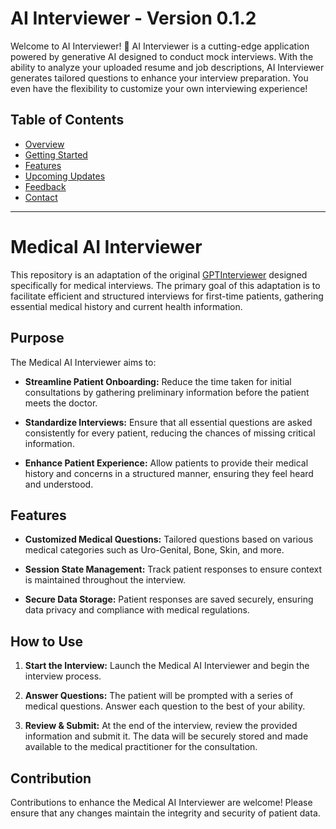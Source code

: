 

# AI Interviewer - Version 0.1.2

Welcome to AI Interviewer! 👏 AI Interviewer is a cutting-edge application powered by generative AI designed to conduct mock interviews. With the ability to analyze your uploaded resume and job descriptions, AI Interviewer generates tailored questions to enhance your interview preparation. You even have the flexibility to customize your own interviewing experience!

## Table of Contents

- [Overview](#overview)
- [Getting Started](#getting-started)
- [Features](#features)
- [Upcoming Updates](#upcoming-updates)
- [Feedback](#feedback)
- [Contact](#contact)
<!-- - [Acknowledgments](#acknowledgments) -->

---

# Medical AI Interviewer

This repository is an adaptation of the original [GPTInterviewer](https://github.com/jiatastic/GPTInterviewer) designed specifically for medical interviews. The primary goal of this adaptation is to facilitate efficient and structured interviews for first-time patients, gathering essential medical history and current health information.

## Purpose

The Medical AI Interviewer aims to:

- **Streamline Patient Onboarding:** Reduce the time taken for initial consultations by gathering preliminary information before the patient meets the doctor.
  
- **Standardize Interviews:** Ensure that all essential questions are asked consistently for every patient, reducing the chances of missing critical information.
  
- **Enhance Patient Experience:** Allow patients to provide their medical history and concerns in a structured manner, ensuring they feel heard and understood.

## Features

- **Customized Medical Questions:** Tailored questions based on various medical categories such as Uro-Genital, Bone, Skin, and more.
  
- **Session State Management:** Track patient responses to ensure context is maintained throughout the interview.
  
- **Secure Data Storage:** Patient responses are saved securely, ensuring data privacy and compliance with medical regulations.

## How to Use

1. **Start the Interview:** Launch the Medical AI Interviewer and begin the interview process.
  
2. **Answer Questions:** The patient will be prompted with a series of medical questions. Answer each question to the best of your ability.
  
3. **Review & Submit:** At the end of the interview, review the provided information and submit it. The data will be securely stored and made available to the medical practitioner for the consultation.

## Contribution

Contributions to enhance the Medical AI Interviewer are welcome! Please ensure that any changes maintain the integrity and security of patient data.


<!-- ## Acknowledgments

AI Interviewer is powered by a blend of advanced technologies:

- OpenAI: Providing the generative AI capabilities.
- FAISS: Enhancing search and retrieval capabilities.
- Langchain: Facilitating natural language interactions.
- GitHub: [jiatastic](https://github.com/jiatastic)

The application is proudly built with [Streamlit](https://streamlit.io/).

---

Remember, AI Interviewer is your partner in preparing for your future interviews. Sharpen your skills, boost your confidence, and seize those career opportunities with confidence! 🚀 -->
